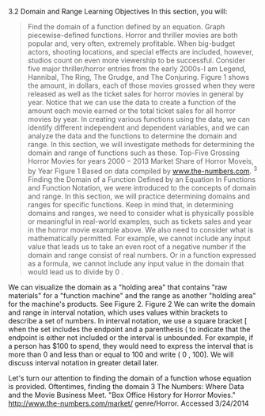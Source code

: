 3.2 Domain and Range
Learning Objectives
In this section, you will:
> Find the domain of a function defined by an equation.
> Graph piecewise-defined functions.
Horror and thriller movies are both popular and, very often, extremely profitable. When big-budget actors, shooting locations, and special effects are included, however, studios count on even more viewership to be successful. Consider five major thriller/horror entries from the early 2000s-I am Legend, Hannibal, The Ring, The Grudge, and The Conjuring. Figure 1 shows the amount, in dollars, each of those movies grossed when they were released as well as the ticket sales for horror movies in general by year. Notice that we can use the data to create a function of the amount each movie earned or the total ticket sales for all horror movies by year. In creating various functions using the data, we can identify different independent and dependent variables, and we can analyze the data and the functions to determine the domain and range. In this section, we will investigate methods for determining the domain and range of functions such as these.
Top-Five Grossing Horror Movies for years $2000-2013$
Market Share of Horror Moveis, by Year
Figure 1 Based on data compiled by www.the-numbers.com. ${ }^{3}$
Finding the Domain of a Function Defined by an Equation
In Functions and Function Notation, we were introduced to the concepts of domain and range. In this section, we will practice determining domains and ranges for specific functions. Keep in mind that, in determining domains and ranges, we need to consider what is physically possible or meaningful in real-world examples, such as tickets sales and year in the horror movie example above. We also need to consider what is mathematically permitted. For example, we cannot include any input value that leads us to take an even root of a negative number if the domain and range consist of real numbers. Or in a function expressed as a formula, we cannot include any input value in the domain that would lead us to divide by 0 .

We can visualize the domain as a "holding area" that contains "raw materials" for a "function machine" and the range as another "holding area" for the machine's products. See Figure 2.
Figure 2
We can write the domain and range in interval notation, which uses values within brackets to describe a set of numbers. In interval notation, we use a square bracket [ when the set includes the endpoint and a parenthesis ( to indicate that the endpoint is either not included or the interval is unbounded. For example, if a person has $\$ 100$ to spend, they would need to express the interval that is more than 0 and less than or equal to 100 and write ( 0 , 100$]$. We will discuss interval notation in greater detail later.

Let's turn our attention to finding the domain of a function whose equation is provided. Oftentimes, finding the domain
3 The Numbers: Where Data and the Movie Business Meet. "Box Office History for Horror Movies." http://www.the-numbers.com/market/ genre/Horror. Accessed 3/24/2014